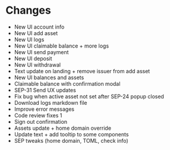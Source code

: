 <!-- TODO: remove once il-react-working is merged into master -->

# Changes

- New UI account info
- New UI add asset
- New UI logs
- New UI claimable balance + more logs
- New UI send payment
- New UI deposit
- New UI withdrawal
- Text update on landing + remove issuer from add asset
- New UI balances and assets
- Claimable balance with confirmation modal
- SEP-31 Send UX updates
- Fix bug when active asset not set after SEP-24 popup closed
- Download logs markdown file
- Improve error messages
- Code review fixes 1
- Sign out confirmation
- Assets update + home domain override
- Update text + add tooltip to some components
- SEP tweaks (home domain, TOML, check info)
